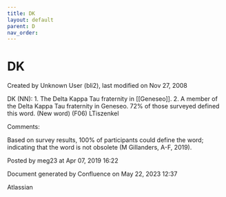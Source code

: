 ```yaml
---
title: DK
layout: default
parent: D
nav_order:
---
```


# DK

Created by  Unknown User (bli2), last modified on Nov 27, 2008

DK (NN): 1. The Delta Kappa Tau fraternity in [[Geneseo]]. 2. A member of the Delta Kappa Tau fraternity in Geneseo. 72% of those surveyed defined this word. (New word) (F06) LTiszenkel

Comments:

Based on survey results, 100% of participants could define the word; indicating that the word is not obsolete (M Gillanders, A-F, 2019).

Posted by meg23 at Apr 07, 2019 16:22

Document generated by Confluence on May 22, 2023 12:37

Atlassian
